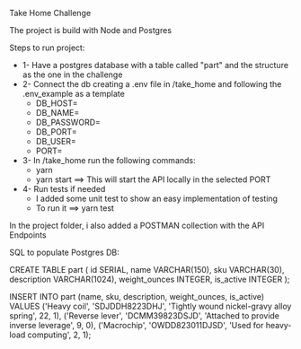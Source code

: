 Take Home Challenge

The project is build with Node and Postgres

Steps to run project:
- 1- Have a postgres database with a table called "part" and the structure as the one in the challenge
- 2- Connect the db creating a .env file in /take_home and following the .env_example as a template
    - DB_HOST=
    - DB_NAME=
    - DB_PASSWORD=
    - DB_PORT=
    - DB_USER=
    - PORT=
- 3- In /take_home run the following commands:
    - yarn
    - yarn start ==> This will start the API locally in the selected PORT
- 4- Run tests if needed
    - I added some unit test to show an easy implementation of testing
    - To run it ==> yarn test

In the project folder, i also added a POSTMAN collection with the API Endpoints

SQL to populate Postgres DB:

CREATE TABLE part (
  id SERIAL,
  name VARCHAR(150),
  sku VARCHAR(30),
  description VARCHAR(1024),
  weight_ounces INTEGER,
  is_active INTEGER
);

INSERT INTO part (name, sku, description, weight_ounces, is_active) VALUES
('Heavy coil', 'SDJDDH8223DHJ', 'Tightly wound nickel-gravy alloy spring', 22, 1),
('Reverse lever', 'DCMM39823DSJD', 'Attached to provide inverse leverage', 9, 0),
('Macrochip', 'OWDD823011DJSD', 'Used for heavy-load computing', 2, 1);

